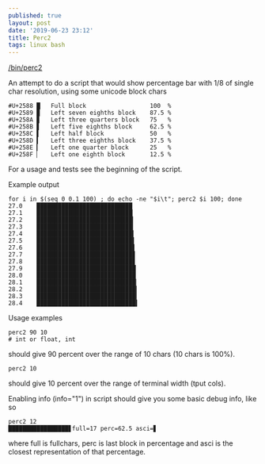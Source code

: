 ```yaml
---
published: true
layout: post
date: '2019-06-23 23:12'
title: Perc2
tags: linux bash 
---
```

[/bin/perc2](https://raw.githubusercontent.com/brontosaurusrex/stretchbang/master/bin/perc2)

An attempt to do a script that would show percentage bar with 1/8 of single char resolution, using some unicode block chars

    #U+2588	█	Full block                  100  %
    #U+2589	▉	Left seven eighths block    87.5 %
    #U+258A	▊	Left three quarters block   75   %
    #U+258B	▋	Left five eighths block     62.5 %  
    #U+258C	▌	Left half block             50   %
    #U+258D	▍	Left three eighths block    37.5 %
    #U+258E	▎	Left one quarter block      25   %
    #U+258F	▏	Left one eighth block       12.5 %

For a usage and tests see the beginning of the script.

Example output

    for i in $(seq 0 0.1 100) ; do echo -ne "$i\t"; perc2 $i 100; done
    27.0	███████████████████████████
    27.1	███████████████████████████▏
    27.2	███████████████████████████▎
    27.3	███████████████████████████▎
    27.4	███████████████████████████▍
    27.5	███████████████████████████▌
    27.6	███████████████████████████▋
    27.7	███████████████████████████▊
    27.8	███████████████████████████▊
    27.9	████████████████████████████
    28.0	████████████████████████████
    28.1	████████████████████████████▏
    28.2	████████████████████████████▎
    28.3	████████████████████████████▎
    28.4	████████████████████████████▍

Usage examples

    perc2 90 10 
    # int or float, int

should give 90 percent over the range of 10 chars (10 chars is 100%). 

    perc2 10
    
should give 10 percent over the range of terminal width (tput cols).

Enabling info (info="1") in script should give you some basic debug info, like so

    perc2 12
    █████████████████▋full=17 perc=62.5 asci=▋
    
where full is fullchars, perc is last block in percentage and asci is the closest representation of that percentage.
